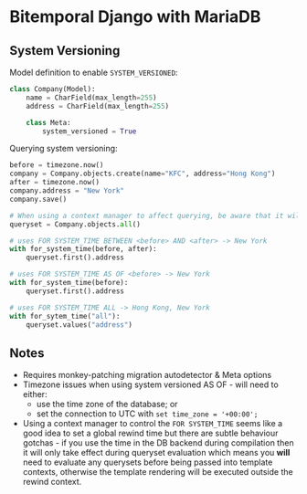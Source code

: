Bitemporal Django with MariaDB
==============================


System Versioning
-----------------

Model definition to enable `SYSTEM_VERSIONED`:

```python
class Company(Model):
    name = CharField(max_length=255)
    address = CharField(max_length=255)

    class Meta:
        system_versioned = True
```

Querying system versioning:

```python
before = timezone.now()
company = Company.objects.create(name="KFC", address="Hong Kong")
after = timezone.now()
company.address = "New York"
company.save()

# When using a context manager to affect querying, be aware that it will only affect it upon evaluation
queryset = Company.objects.all()

# uses FOR SYSTEM_TIME BETWEEN <before> AND <after> -> New York
with for_system_time(before, after):
    queryset.first().address

# uses FOR SYSTEM_TIME AS OF <before> -> New York
with for_system_time(before):
    queryset.first().address

# uses FOR SYSTEM_TIME ALL -> Hong Kong, New York
with for_sytem_time("all"):
    queryset.values("address")
```

Notes
-----

 - Requires monkey-patching migration autodetector & Meta options
 - Timezone issues when using system versioned AS OF - will need to either:
   - use the time zone of the database; or
   - set the connection to UTC with `set time_zone = '+00:00';`
 - Using a context manager to control the `FOR SYSTEM_TIME` seems like a good idea to set a global rewind time but
   there are subtle behaviour gotchas - if you use the time in the DB backend during compilation then it will only take
   effect during queryset evaluation which means you **will** need to evaluate any querysets before being passed into
   template contexts, otherwise the template rendering will be executed outside the rewind context.
